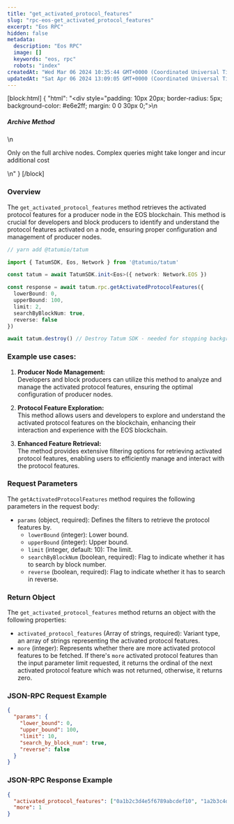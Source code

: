```yaml
---
title: "get_activated_protocol_features"
slug: "rpc-eos-get_activated_protocol_features"
excerpt: "Eos RPC"
hidden: false
metadata: 
  description: "Eos RPC"
  image: []
  keywords: "eos, rpc"
  robots: "index"
createdAt: "Wed Mar 06 2024 10:35:44 GMT+0000 (Coordinated Universal Time)"
updatedAt: "Sat Apr 06 2024 13:09:05 GMT+0000 (Coordinated Universal Time)"
---
```

[block:html]
{
  "html": "<div style=\"padding: 10px 20px; border-radius: 5px; background-color: #e6e2ff; margin: 0 0 30px 0;\">\n  <h5>Archive Method</h5>\n  <p>Only on the full archive nodes. Complex queries might take longer and incur additional cost</p>\n</div>"
}
[/block]


### Overview

The `get_activated_protocol_features` method retrieves the activated protocol features for a producer node in the EOS blockchain. This method is crucial for developers and block producers to identify and understand the protocol features activated on a node, ensuring proper configuration and management of producer nodes.  


```typescript
// yarn add @tatumio/tatum

import { TatumSDK, Eos, Network } from '@tatumio/tatum'

const tatum = await TatumSDK.init<Eos>({ network: Network.EOS })

const response = await tatum.rpc.getActivatedProtocolFeatures({
  lowerBound: 0,
  upperBound: 100,
  limit: 2,
  searchByBlockNum: true,
  reverse: false
})

await tatum.destroy() // Destroy Tatum SDK - needed for stopping background jobs
```



### Example use cases:

1. **Producer Node Management:**  
   Developers and block producers can utilize this method to analyze and manage the activated protocol features, ensuring the optimal configuration of producer nodes.

2. **Protocol Feature Exploration:**  
   This method allows users and developers to explore and understand the activated protocol features on the blockchain, enhancing their interaction and experience with the EOS blockchain.

3. **Enhanced Feature Retrieval:**  
   The method provides extensive filtering options for retrieving activated protocol features, enabling users to efficiently manage and interact with the protocol features.

### Request Parameters

The `getActivatedProtocolFeatures` method requires the following parameters in the request body:

- `params` (object, required): Defines the filters to retrieve the protocol features by.
  - `lowerBound` (integer): Lower bound.
  - `upperBound` (integer): Upper bound.
  - `limit` (integer, default: 10): The limit.
  - `searchByBlockNum` (boolean, required): Flag to indicate whether it has to search by block number.
  - `reverse` (boolean, required): Flag to indicate whether it has to search in reverse.

### Return Object

The `get_activated_protocol_features` method returns an object with the following properties:

- `activated_protocol_features` (Array of strings, required): Variant type, an array of strings representing the activated protocol features.
- `more` (integer): Represents whether there are more activated protocol features to be fetched. If there's `more` activated protocol features than the input parameter limit requested, it returns the ordinal of the next activated protocol feature which was not returned, otherwise, it returns zero.

### JSON-RPC Request Example

```json
{
  "params": {
    "lower_bound": 0,
    "upper_bound": 100,
    "limit": 10,
    "search_by_block_num": true,
    "reverse": false
  }
}
```

### JSON-RPC Response Example

```json
{
  "activated_protocol_features": ["0a1b2c3d4e5f6789abcdef10", "1a2b3c4d5e6f7890abcdef01"],
  "more": 1
}
```
